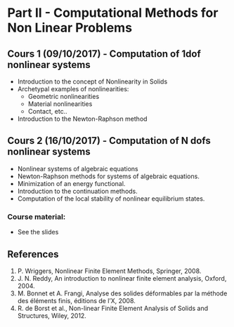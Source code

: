 
# Part II - Computational Methods for Non Linear Problems

## Cours 1 (09/10/2017) - Computation of 1dof nonlinear systems
- Introduction to the concept of Nonlinearity in Solids
- Archetypal examples of nonlinearities:
    - Geometric nonlinearities
    - Material nonlinearities
    - Contact, etc..
- Introduction to the Newton-Raphson method

## Cours 2 (16/10/2017) - Computation of N dofs nonlinear systems
- Nonlinear systems of algebraic equations
- Newton-Raphson methods for systems of algebraic equations.
- Minimization of an energy functional.
- Introduction to the continuation methods.
- Computation of the local stability of nonlinear equilibrium states.

### Course material:

- See the slides 

## References
1. P. Wriggers, Nonlinear Finite Element Methods, Springer, 2008.
2. J. N. Reddy, An introduction to nonlinear finite element analysis, Oxford, 2004.
3. M. Bonnet et A. Frangi, Analyse des solides déformables par la méthode des éléments finis, éditions de l’X, 2008.
4. R. de Borst et al., Non-linear Finite Element Analysis of Solids and Structures, Wiley, 2012.
